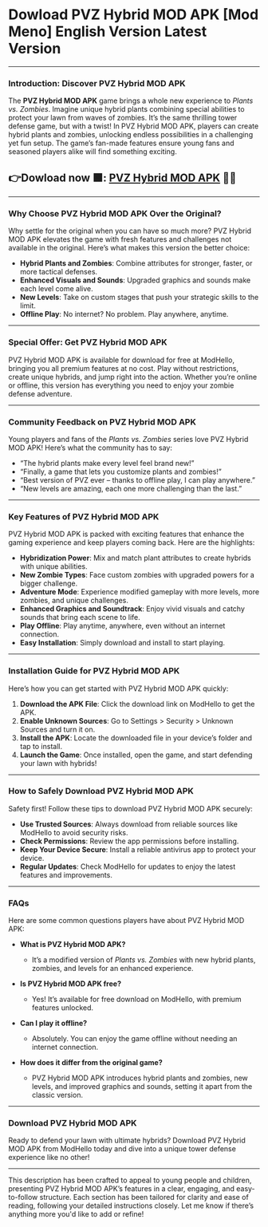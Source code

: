 # Dowload PVZ Hybrid MOD APK [Mod Meno] English Version Latest Version

---

### Introduction: Discover PVZ Hybrid MOD APK
The **PVZ Hybrid MOD APK** game brings a whole new experience to *Plants vs. Zombies*. Imagine unique hybrid plants combining special abilities to protect your lawn from waves of zombies. It’s the same thrilling tower defense game, but with a twist! In PVZ Hybrid MOD APK, players can create hybrid plants and zombies, unlocking endless possibilities in a challenging yet fun setup. The game’s fan-made features ensure young fans and seasoned players alike will find something exciting.



## 👉Dowload now 🟩: [PVZ Hybrid MOD APK](https://modhello.com/pvz-hybrid/) 👌🏻
---

### Why Choose PVZ Hybrid MOD APK Over the Original?
Why settle for the original when you can have so much more? PVZ Hybrid MOD APK elevates the game with fresh features and challenges not available in the original. Here’s what makes this version the better choice:

- **Hybrid Plants and Zombies**: Combine attributes for stronger, faster, or more tactical defenses.
- **Enhanced Visuals and Sounds**: Upgraded graphics and sounds make each level come alive.
- **New Levels**: Take on custom stages that push your strategic skills to the limit.
- **Offline Play**: No internet? No problem. Play anywhere, anytime.

---

### Special Offer: Get PVZ Hybrid MOD APK
PVZ Hybrid MOD APK is available for download for free at ModHello, bringing you all premium features at no cost. Play without restrictions, create unique hybrids, and jump right into the action. Whether you’re online or offline, this version has everything you need to enjoy your zombie defense adventure.

---

### Community Feedback on PVZ Hybrid MOD APK
Young players and fans of the *Plants vs. Zombies* series love PVZ Hybrid MOD APK! Here’s what the community has to say:

- “The hybrid plants make every level feel brand new!”
- “Finally, a game that lets you customize plants and zombies!”
- “Best version of PVZ ever – thanks to offline play, I can play anywhere.”
- “New levels are amazing, each one more challenging than the last.”

---

### Key Features of PVZ Hybrid MOD APK
PVZ Hybrid MOD APK is packed with exciting features that enhance the gaming experience and keep players coming back. Here are the highlights:

- **Hybridization Power**: Mix and match plant attributes to create hybrids with unique abilities.
- **New Zombie Types**: Face custom zombies with upgraded powers for a bigger challenge.
- **Adventure Mode**: Experience modified gameplay with more levels, more zombies, and unique challenges.
- **Enhanced Graphics and Soundtrack**: Enjoy vivid visuals and catchy sounds that bring each scene to life.
- **Play Offline**: Play anytime, anywhere, even without an internet connection.
- **Easy Installation**: Simply download and install to start playing.

---

### Installation Guide for PVZ Hybrid MOD APK
Here’s how you can get started with PVZ Hybrid MOD APK quickly:

1. **Download the APK File**: Click the download link on ModHello to get the APK.
2. **Enable Unknown Sources**: Go to Settings > Security > Unknown Sources and turn it on.
3. **Install the APK**: Locate the downloaded file in your device’s folder and tap to install.
4. **Launch the Game**: Once installed, open the game, and start defending your lawn with hybrids!

---

### How to Safely Download PVZ Hybrid MOD APK
Safety first! Follow these tips to download PVZ Hybrid MOD APK securely:

- **Use Trusted Sources**: Always download from reliable sources like ModHello to avoid security risks.
- **Check Permissions**: Review the app permissions before installing.
- **Keep Your Device Secure**: Install a reliable antivirus app to protect your device.
- **Regular Updates**: Check ModHello for updates to enjoy the latest features and improvements.

---

### FAQs
Here are some common questions players have about PVZ Hybrid MOD APK:

- **What is PVZ Hybrid MOD APK?**
   - It’s a modified version of *Plants vs. Zombies* with new hybrid plants, zombies, and levels for an enhanced experience.

- **Is PVZ Hybrid MOD APK free?**
   - Yes! It’s available for free download on ModHello, with premium features unlocked.

- **Can I play it offline?**
   - Absolutely. You can enjoy the game offline without needing an internet connection.

- **How does it differ from the original game?**
   - PVZ Hybrid MOD APK introduces hybrid plants and zombies, new levels, and improved graphics and sounds, setting it apart from the classic version.

---

### Download PVZ Hybrid MOD APK
Ready to defend your lawn with ultimate hybrids? Download PVZ Hybrid MOD APK from ModHello today and dive into a unique tower defense experience like no other!

--- 

This description has been crafted to appeal to young people and children, presenting PVZ Hybrid MOD APK’s features in a clear, engaging, and easy-to-follow structure. Each section has been tailored for clarity and ease of reading, following your detailed instructions closely. Let me know if there’s anything more you'd like to add or refine!
